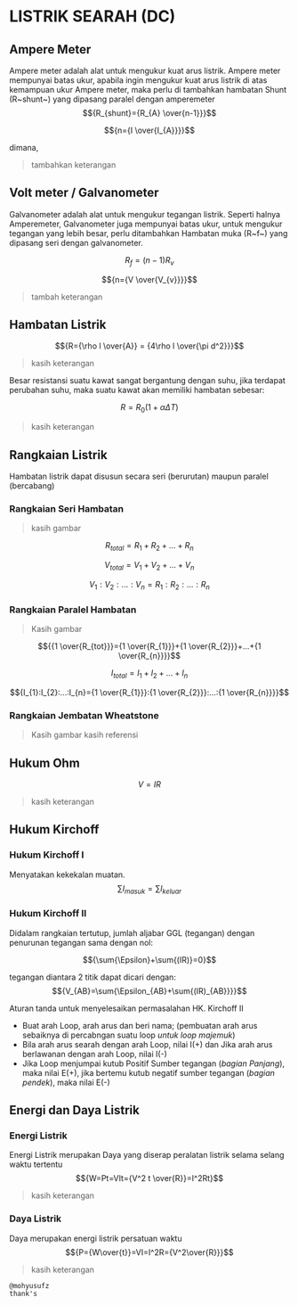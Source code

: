 # LISTRIK SEARAH (DC)

## Ampere Meter

Ampere meter adalah alat untuk mengukur kuat arus listrik. Ampere meter mempunyai batas ukur, apabila ingin mengukur kuat arus listrik di atas kemampuan ukur Ampere meter, maka perlu di tambahkan hambatan Shunt (R~shunt~) yang dipasang paralel dengan amperemeter
$${R_{shunt}={R_{A} \over{n-1}}}$$

$${n={I \over{I_{A}}}}$$

dimana,

> tambahkan keterangan

## Volt meter / Galvanometer

Galvanometer adalah alat untuk mengukur tegangan listrik. Seperti halnya Amperemeter, Galvanometer juga mempunyai batas ukur, untuk mengukur tegangan yang lebih besar, perlu ditambahkan Hambatan muka (R~f~) yang dipasang seri dengan galvanometer.

$${R_{f}=(n-1)R_{v}}$$

$${n={V \over{V_{v}}}}$$

> tambah keterangan

## Hambatan Listrik

$${R={\rho l \over{A}} = {4\rho l \over{\pi d^2}}}$$

> kasih keterangan

Besar resistansi suatu kawat sangat bergantung dengan suhu, jika terdapat perubahan suhu, maka suatu kawat akan memiliki hambatan sebesar:

$$
{R = R_{0}(1+\alpha \Delta T)}
$$

> kasih keterangan

## Rangkaian Listrik

Hambatan listrik dapat disusun secara seri (berurutan) maupun paralel (bercabang)

### Rangkaian Seri Hambatan

> kasih gambar

$${R_{total}=R_{1}+R_{2}+...+R_{n}}$$

$${V_{total}=V_{1}+V_{2}+...+V_{n}}$$

$${V_{1}:V_{2}:...:V_{n}=R_{1}:R_{2}:...:R_{n}}$$

### Rangkaian Paralel Hambatan

> Kasih gambar

$${{1 \over{R_{tot}}}={1 \over{R_{1}}}+{1 \over{R_{2}}}+...+{1 \over{R_{n}}}}$$

$${I_{total}=I_{1}+I_{2}+...+I_{n}}$$

$${I_{1}:I_{2}:...:I_{n}={1 \over{R_{1}}}:{1 \over{R_{2}}}:...:{1 \over{R_{n}}}}$$

### Rangkaian Jembatan Wheatstone

> Kasih gambar
> kasih referensi

## Hukum Ohm

$${V=IR}$$

> kasih keterangan

## Hukum Kirchoff

### Hukum Kirchoff I

Menyatakan kekekalan muatan.
$${\sum{I_{masuk}}=\sum{I_{keluar}}}$$

### Hukum Kirchoff II

Didalam rangkaian tertutup, jumlah aljabar GGL (tegangan) dengan penurunan tegangan sama dengan nol:

$${\sum{\Epsilon}+\sum{(IR)}=0}$$

tegangan diantara 2 titik dapat dicari dengan:
$${V_{AB}=\sum{\Epsilon_{AB}+\sum{(IR)_{AB}}}}$$

Aturan tanda untuk menyelesaikan permasalahan HK. Kirchoff II

- Buat arah Loop, arah arus dan beri nama; (pembuatan arah arus sebaiknya di percabngan suatu loop _untuk loop majemuk_)
- Bila arah arus searah dengan arah Loop, nilai I(+) dan Jika arah arus berlawanan dengan arah Loop, nilai I(-)
- Jika Loop menjumpai kutub Positif Sumber tegangan (_bagian Panjang_), maka nilai E(+), jika bertemu kutub negatif sumber tegangan (_bagian pendek_), maka nilai E(-)

## Energi dan Daya Listrik

### Energi Listrik

Energi Listrik merupakan Daya yang diserap peralatan listrik selama selang waktu tertentu
$${W=Pt=VIt={V^2 t \over{R}}=I^2Rt}$$

> kasih keterangan

### Daya Listrik

Daya merupakan energi listrik persatuan waktu
$${P={W\over{t}}=VI=I^2R={V^2\over{R}}}$$

> kasih keterangan

```
@mohyusufz
thank's
```
